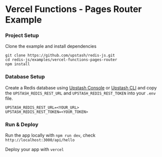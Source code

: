# Vercel Functions - Pages Router Example

### Project Setup

Clone the example and install dependencies

```shell
git clone https://github.com/upstash/redis-js.git
cd redis-js/examples/vercel-functions-pages-router
npm install
```

### Database Setup

Create a Redis database using [Upstash Console](https://console.upstash.com) or [Upstash CLI](https://github.com/upstash/cli) and copy the `UPSTASH_REDIS_REST_URL` and `UPSTASH_REDIS_REST_TOKEN` into your `.env` file.

```shell
UPSTASH_REDIS_REST_URL=<YOUR_URL>
UPSTASH_REDIS_REST_TOKEN=<YOUR_TOKEN>
```


### Run & Deploy
Run the app locally with `npm run dev`, check `http://localhost:3000/api/hello`

Deploy your app with `vercel`
